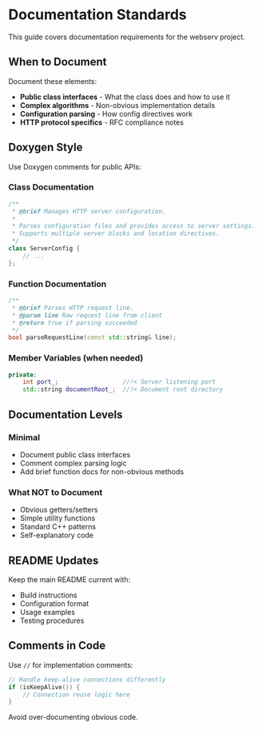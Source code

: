 # Documentation Standards

This guide covers documentation requirements for the webserv project.

## When to Document

Document these elements:
- **Public class interfaces** - What the class does and how to use it
- **Complex algorithms** - Non-obvious implementation details
- **Configuration parsing** - How config directives work
- **HTTP protocol specifics** - RFC compliance notes

## Doxygen Style

Use Doxygen comments for public APIs:

### Class Documentation
```cpp
/**
 * @brief Manages HTTP server configuration.
 * 
 * Parses configuration files and provides access to server settings.
 * Supports multiple server blocks and location directives.
 */
class ServerConfig {
    // ...
};
```

### Function Documentation
```cpp
/**
 * @brief Parses HTTP request line.
 * @param line Raw request line from client
 * @return true if parsing succeeded
 */
bool parseRequestLine(const std::string& line);
```

### Member Variables (when needed)
```cpp
private:
    int port_;                  //!< Server listening port
    std::string documentRoot_;  //!< Document root directory
```

## Documentation Levels

### Minimal
- Document public class interfaces
- Comment complex parsing logic
- Add brief function docs for non-obvious methods

### What NOT to Document
- Obvious getters/setters
- Simple utility functions
- Standard C++ patterns
- Self-explanatory code

## README Updates

Keep the main README current with:
- Build instructions
- Configuration format
- Usage examples
- Testing procedures

## Comments in Code

Use `//` for implementation comments:
```cpp
// Handle keep-alive connections differently
if (isKeepAlive()) {
    // Connection reuse logic here
}
```

Avoid over-documenting obvious code.